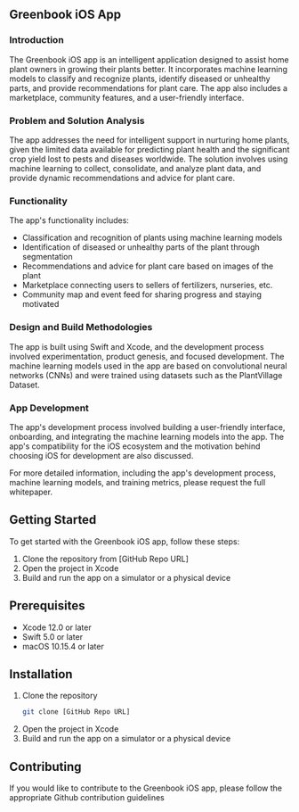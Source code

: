 ## Greenbook iOS App

### Introduction
The Greenbook iOS app is an intelligent application designed to assist home plant owners in growing their plants better. It incorporates machine learning models to classify and recognize plants, identify diseased or unhealthy parts, and provide recommendations for plant care. The app also includes a marketplace, community features, and a user-friendly interface.

### Problem and Solution Analysis
The app addresses the need for intelligent support in nurturing home plants, given the limited data available for predicting plant health and the significant crop yield lost to pests and diseases worldwide. The solution involves using machine learning to collect, consolidate, and analyze plant data, and provide dynamic recommendations and advice for plant care.

### Functionality
The app's functionality includes:
- Classification and recognition of plants using machine learning models
- Identification of diseased or unhealthy parts of the plant through segmentation
- Recommendations and advice for plant care based on images of the plant
- Marketplace connecting users to sellers of fertilizers, nurseries, etc.
- Community map and event feed for sharing progress and staying motivated

### Design and Build Methodologies
The app is built using Swift and Xcode, and the development process involved experimentation, product genesis, and focused development. The machine learning models used in the app are based on convolutional neural networks (CNNs) and were trained using datasets such as the PlantVillage Dataset.

### App Development
The app's development process involved building a user-friendly interface, onboarding, and integrating the machine learning models into the app. The app's compatibility for the iOS ecosystem and the motivation behind choosing iOS for development are also discussed.

For more detailed information, including the app's development process, machine learning models, and training metrics, please request the full whitepaper. 

## Getting Started
To get started with the Greenbook iOS app, follow these steps:
1. Clone the repository from [GitHub Repo URL]
2. Open the project in Xcode
3. Build and run the app on a simulator or a physical device

## Prerequisites
- Xcode 12.0 or later
- Swift 5.0 or later
- macOS 10.15.4 or later

## Installation
1. Clone the repository
   ```bash
   git clone [GitHub Repo URL]
   ```
2. Open the project in Xcode
3. Build and run the app on a simulator or a physical device

## Contributing
If you would like to contribute to the Greenbook iOS app, please follow the appropriate Github contribution guidelines



